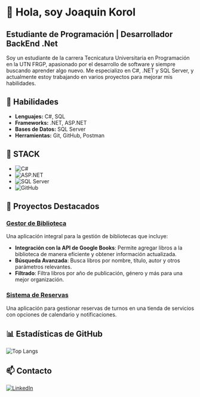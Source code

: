 # 👋 Hola, soy Joaquin Korol
## Estudiante de Programación | Desarrollador BackEnd .Net

Soy un estudiante de la carrera Tecnicatura Universitaria en Programación en la UTN FRGP, apasionado por el desarrollo de software y siempre buscando aprender algo nuevo. Me especializo en C#, .NET y SQL Server, y actualmente estoy trabajando en varios proyectos para mejorar mis habilidades.

## 💪 Habilidades
- **Lenguajes:** C#, SQL
- **Frameworks:** .NET, ASP.NET
- **Bases de Datos:** SQL Server
- **Herramientas:** Git, GitHub, Postman

## 🚀 STACK
- ![C#](https://img.shields.io/badge/-C%23-blue)
- ![ASP.NET](https://img.shields.io/badge/-ASP.NET-5C2D91)
- ![SQL Server](https://img.shields.io/badge/-SQL%20Server-CC2927)
- ![GitHub](https://img.shields.io/badge/GitHub-181717?style=for-the-badge&logo=github&logoColor=white)

## 💼 Proyectos Destacados

### [Gestor de Biblioteca](https://github.com/tuusuario/gestor-biblioteca)
Una aplicación integral para la gestión de bibliotecas que incluye:

- **Integración con la API de Google Books**: Permite agregar libros a la biblioteca de manera eficiente y obtener información actualizada.
- **Búsqueda Avanzada**: Busca libros por nombre, título, autor y otros parámetros relevantes.
- **Filtrado**: Filtra libros por año de publicación, género y más para una mejor organización.

### [Sistema de Reservas](https://github.com/tuusuario/sistema-reservas)
Una aplicación para gestionar reservas de turnos en una tienda de servicios con opciones de calendario y notificaciones.

## 📊 Estadísticas de GitHub
![Top Langs](https://github-readme-stats.vercel.app/api/top-langs?username=joaquinkorol&show_icons=true&locale=en&bg_color=0d1117&text_color=ffffff&layout=compact)

## 📫 Contacto
[![LinkedIn](https://img.shields.io/badge/LinkedIn-0A66C2?style=for-the-badge&logo=linkedin&logoColor=white)](https://www.linkedin.com/in/joaquin-korol/)</br>


